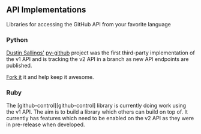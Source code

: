 ## API Implementations ##

Libraries for accessing the GitHub API from your favorite language

### Python ###

[Dustin Sallings'][dustin] [py-github][py-github] project was the
first third-party implementation of the v1 API and is tracking the v2
API in a branch as new API endpoints are published.

[Fork it][py-github] it and help keep it awesome.

### Ruby ###

The [github-control][github-control] library is currently doing work using the v1 API. 
The aim is to build a library which others can build on top of. 
It currently has features which need to be enabled on the v2 API as they were in pre-release when developed. 

[dustin]: http://github.com/dustin
[py-github]: http://github.com/dustin/py-github
[halorgium]: http://github.com/halorgium
[py-github]: http://github.com/halorgium/github-control